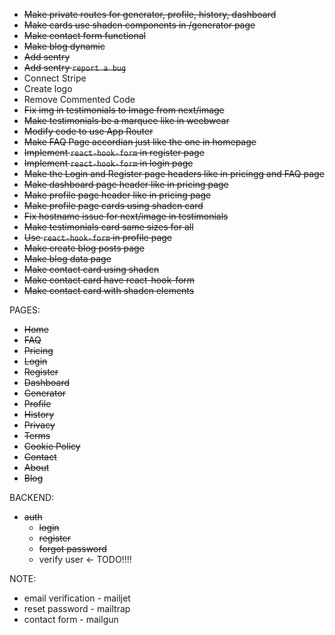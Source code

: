 - ~~Make private routes for generator, profile, history, dashboard~~
- ~~Make cards use shadcn components in /generator page~~
- ~~Make contact form functional~~
- ~~Make blog dynamic~~
- ~~Add sentry~~
- ~~Add sentry `report a bug`~~
- Connect Stripe
- Create logo
- Remove Commented Code
- ~~Fix img in testimonials to Image from next/image~~
- ~~Make testimonials be a marquee like in weebwear~~
- ~~Modify code to use App Router~~
- ~~Make FAQ Page accordian just like the one in homepage~~
- ~~Implement `react-hook-form` in register page~~
- ~~Implement `react-hook-form` in login page~~
- ~~Make the Login and Register page headers like in pricingg and FAQ page~~
- ~~Make dashboard page header like in pricing page~~
- ~~Make profile page header like in pricing page~~
- ~~Make profile page cards using shadcn card~~
- ~~Fix hostname issue for next/image in testimonials~~
- ~~Make testimonials card same sizes for all~~
- ~~Use `react-hook-form` in profile page~~
- ~~Make create blog posts page~~
- ~~Make blog data page~~
- ~~Make contact card using shadcn~~
- ~~Make contact card have react-hook-form~~
- ~~Make contact card with shadcn elements~~

PAGES:

- ~~Home~~
- ~~FAQ~~
- ~~Pricing~~
- ~~Login~~
- ~~Register~~
- ~~Dashboard~~
- ~~Generator~~
- ~~Profile~~
- ~~History~~
- ~~Privacy~~
- ~~Terms~~
- ~~Cookie Policy~~
- ~~Contact~~
- ~~About~~
- ~~Blog~~

BACKEND:

- ~~auth~~
  - ~~login~~
  - ~~register~~
  - ~~forgot password~~
  - verify user <- TODO!!!!

NOTE:

- email verification - mailjet
- reset password - mailtrap
- contact form - mailgun
